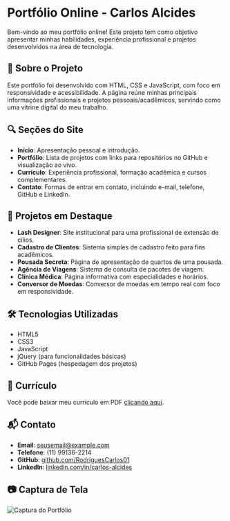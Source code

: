 # Portfólio Online - Carlos Alcides

Bem-vindo ao meu portfólio online! Este projeto tem como objetivo apresentar minhas habilidades, experiência profissional e projetos desenvolvidos na área de tecnologia.

## 📌 Sobre o Projeto

Este portfólio foi desenvolvido com HTML, CSS e JavaScript, com foco em responsividade e acessibilidade. A página reúne minhas principais informações profissionais e projetos pessoais/acadêmicos, servindo como uma vitrine digital do meu trabalho.

## 🔍 Seções do Site

- **Início**: Apresentação pessoal e introdução.
- **Portfólio**: Lista de projetos com links para repositórios no GitHub e visualização ao vivo.
- **Currículo**: Experiência profissional, formação acadêmica e cursos complementares.
- **Contato**: Formas de entrar em contato, incluindo e-mail, telefone, GitHub e LinkedIn.

## 💼 Projetos em Destaque

- **Lash Designer**: Site institucional para uma profissional de extensão de cílios.
- **Cadastro de Clientes**: Sistema simples de cadastro feito para fins acadêmicos.
- **Pousada Secreta**: Página de apresentação de quartos de uma pousada.
- **Agência de Viagens**: Sistema de consulta de pacotes de viagem.
- **Clínica Médica**: Página informativa com especialidades e horários.
- **Conversor de Moedas**: Conversor de moedas em tempo real com foco em responsividade.

## 🛠️ Tecnologias Utilizadas

- HTML5
- CSS3
- JavaScript
- jQuery (para funcionalidades básicas)
- GitHub Pages (hospedagem dos projetos)

## 📄 Currículo

Você pode baixar meu currículo em PDF [clicando aqui](./public/Curriculo-Desenvolvedor-rtf.pdf).

## 📬 Contato

- **Email**: seusemail@example.com
- **Telefone**: (11) 99136-2214
- **GitHub**: [github.com/RodriguesCarlos01](https://github.com/RodriguesCarlos01)
- **LinkedIn**: [linkedin.com/in/carlos-alcides](https://www.linkedin.com/in/carlos-alcides/)

## 📷 Captura de Tela

![Captura do Portfólio](./caminho-para-screenshot.png)


